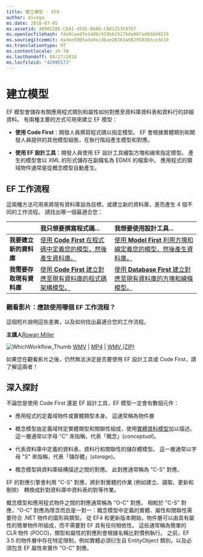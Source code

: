 ```yaml
---
title: 建立模型 - EF6
author: divega
ms.date: 2018-07-05
ms.assetid: 4890228E-CEA1-4595-B8AD-CA81253F8767
ms.openlocfilehash: fda9caedfe1dd6c919bb1917bda007ad8ddd4539
ms.sourcegitcommit: dadee5905ada9ecdbae28363a682950383ce3e10
ms.translationtype: HT
ms.contentlocale: zh-TW
ms.lasthandoff: 08/27/2018
ms.locfileid: "42995573"
---
```

# <a name="creating-a-model"></a>建立模型

EF 模型會儲存有關應用程式類別和屬性如何對應至資料庫資料表和資料行的詳細資料。 有兩種主要的方式可用來建立 EF 模型：

- **使用 Code First**：開發人員撰寫程式碼以指定模型。 EF 會根據實體類別和開發人員提供的其他模型組態，在執行階段產生模型和對應。

- **使用 EF 設計工具**：開發人員使用 EF 設計工具繪製方塊和線來指定模型。 產生的模型會以 XML 的形式儲存在副檔名為 EDMX 的檔案中。 應用程式的領域物件通常是從概念模型自動產生。

## <a name="ef-workflows"></a>EF 工作流程

這兩種方法可用來將現有資料庫設為目標，或建立新的資料庫，進而產生 4 個不同的工作流程。
請找出哪一個最適合您：  

|                                           | 我只想要撰寫程式碼...                                                                                                                   | 我想要使用設計工具...                                                                                                                        |
|:------------------------------------------|:-----------------------------------------------------------------------------------------------------------------------------------------------|:---------------------------------------------------------------------------------------------------------------------------------------------------|
| **我要建立新的資料庫**          | [使用 **Code First** 在程式碼中定義您的模型，然後產生資料庫。](~/ef6/modeling/code-first/workflows/new-database.md)           | [使用 **Model First** 利用方塊和線定義您的模型，然後產生資料庫。](~/ef6/modeling/designer/workflows/model-first.md)   |
| **我需要存取現有資料庫** | [使用 **Code First** 建立對應至現有資料庫的程式碼架構模型。](~/ef6/modeling/code-first/workflows/existing-database.md) | [使用 **Database First** 建立對應至現有資料庫的方塊和線條模型。](~/ef6/modeling/designer/workflows/database-first.md) |

### <a name="watch-the-video-what-ef-workflow-should-i-use"></a>觀看影片：應該使用哪個 EF 工作流程？

這個短片說明這些差異，以及如何找出最適合您的工作流程。

**主講人**[Rowan Miller](http://romiller.com/)

![WhichWorkflow_Thumb](../media/whichworkflow-thumb.png) [WMV](http://download.microsoft.com/download/8/F/8/8F81F4CD-3678-4229-8D79-0C63FFA3C595/HDI_ITPro_Technet_winvideo_ChoseYourWorkflow.wmv) | [MP4](http://download.microsoft.com/download/8/F/8/8F81F4CD-3678-4229-8D79-0C63FFA3C595/HDI_ITPro_Technet_mp4video_ChoseYourWorkflow.m4v) | [WMV (ZIP)](http://download.microsoft.com/download/8/F/8/8F81F4CD-3678-4229-8D79-0C63FFA3C595/HDI_ITPro_Technet_winvideo_ChoseYourWorkflow.zip)

如果您在觀看影片之後，仍然無法決定是否要使用 EF 設計工具或 Code First，請了解這兩者！

## <a name="a-look-under-the-hood"></a>深入探討

不論您是使用 Code First 還是 EF 設計工具，EF 模型一定會有數個元件：

- 應用程式的定義域物件或實體類型本身。 這通常稱為物件層

- 概念模型由定義域特定實體類型和關聯性組成，使用[實體資料模型](~/ef6/resources/glossary.md#entity-data-model)加以描述。 這一層通常以字母 "C" 來指稱，代表「概念」(_conceptual_)。

- 代表資料庫中定義的資料表、資料行和關聯性的儲存體模型。 這一層通常以字母 "S" 來指稱，代表「儲存體」(_storage_)。  

- 概念模型與資料庫結構描述之間的對應。 此對應通常稱為 "C-S" 對應。

EF 的對應引擎會利用 "C-S" 對應，將針對實體的作業 (例如建立、讀取、更新和刪除)　轉換成針對資料庫中資料表的對等作業。

概念模型和應用程式物件之間的對應通常稱為 "O-C" 對應。 相較於 "C-S" 對應，"O-C" 對應為隱含而且是一對一：概念模型中定義的實體、屬性和關聯性需要符合 .NET 物件的圖形與類型。 從 EF4 和更新版本開始，物件層可以由具有屬性的簡單物件所組成，而不需要對 EF 具有任何相依性。 這些通常稱為簡單的 CLR 物件 (POCO)，類型和屬性的對應則會根據名稱比對慣例執行。 之前，EF 3.5 的物件層中存在特定限制，例如實體必須衍生自 EntityObject 類別，以及必須包含 EF 屬性來實作 "O-C" 對應。
